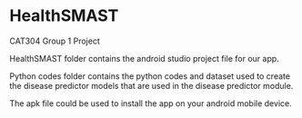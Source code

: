 # HealthSMAST
CAT304 Group 1 Project

HealthSMAST folder contains the android studio project file for our app.

Python codes folder contains the python codes and dataset used to create the disease predictor models that are used in the disease predictor module.

The apk file could be used to install the app on your android mobile device.
